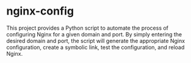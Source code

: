 # nginx-config
This project provides a Python script to automate the process of configuring Nginx for a given domain and port. By simply entering the desired domain and port, the script will generate the appropriate Nginx configuration, create a symbolic link, test the configuration, and reload Nginx.
